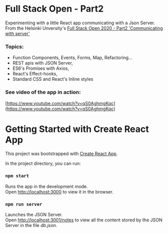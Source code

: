 # Full Stack Open - Part2
Experimenting with a little React app communicating with a Json Server. From the Helsinki Unversity's [Full Stack Open 2020 - Part2 'Communicating with server'](https://fullstackopen.com/en/part2) 

### Topics:
* Function Components, Events, Forms, Map, Refactoring...
* REST apis with JSON Server,
* ES6's Promises with Axios,
* React's Effect-hooks,
* Standard CSS and React's Inline styles

### See video of the app in action:
[https://www.youtube.com/watch?v=qS0AghmgKqc](https://www.youtube.com/watch?v=qS0AghmgKqc)


# Getting Started with Create React App

This project was bootstrapped with [Create React App](https://github.com/facebook/create-react-app).

In the project directory, you can run:

### `npm start`

Runs the app in the development mode.\
Open [http://localhost:3000](http://localhost:3000) to view it in the browser.

### `npm run server`

Launches the JSON Server.\
Open [http://localhost:3001/notes](http://localhost:3001/notes) to view all the content stored by the JSON Server in the file *db.json*.

